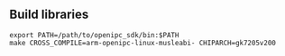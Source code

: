 ## Build libraries

```console
export PATH=/path/to/openipc_sdk/bin:$PATH
make CROSS_COMPILE=arm-openipc-linux-musleabi- CHIPARCH=gk7205v200
```
